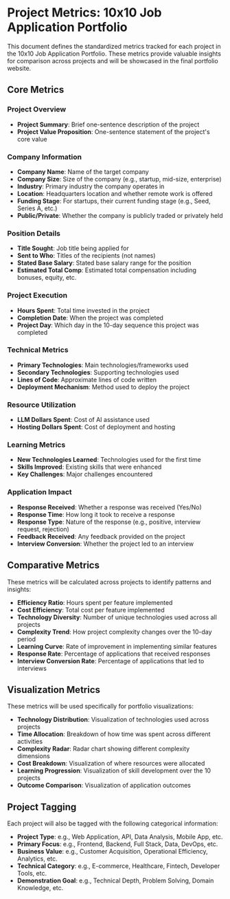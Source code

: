# Project Metrics: 10x10 Job Application Portfolio

This document defines the standardized metrics tracked for each project in the 10x10 Job Application Portfolio. These metrics provide valuable insights for comparison across projects and will be showcased in the final portfolio website.

## Core Metrics

### Project Overview
- **Project Summary**: Brief one-sentence description of the project
- **Project Value Proposition**: One-sentence statement of the project's core value

### Company Information
- **Company Name**: Name of the target company
- **Company Size**: Size of the company (e.g., startup, mid-size, enterprise)
- **Industry**: Primary industry the company operates in
- **Location**: Headquarters location and whether remote work is offered
- **Funding Stage**: For startups, their current funding stage (e.g., Seed, Series A, etc.)
- **Public/Private**: Whether the company is publicly traded or privately held

### Position Details
- **Title Sought**: Job title being applied for
- **Sent to Who**: Titles of the recipients (not names)
- **Stated Base Salary**: Stated base salary range for the position
- **Estimated Total Comp**: Estimated total compensation including bonuses, equity, etc.

### Project Execution
- **Hours Spent**: Total time invested in the project
- **Completion Date**: When the project was completed
- **Project Day**: Which day in the 10-day sequence this project was completed

### Technical Metrics
- **Primary Technologies**: Main technologies/frameworks used
- **Secondary Technologies**: Supporting technologies used
- **Lines of Code**: Approximate lines of code written
- **Deployment Mechanism**: Method used to deploy the project

### Resource Utilization
- **LLM Dollars Spent**: Cost of AI assistance used
- **Hosting Dollars Spent**: Cost of deployment and hosting

### Learning Metrics
- **New Technologies Learned**: Technologies used for the first time
- **Skills Improved**: Existing skills that were enhanced
- **Key Challenges**: Major challenges encountered

### Application Impact
- **Response Received**: Whether a response was received (Yes/No)
- **Response Time**: How long it took to receive a response
- **Response Type**: Nature of the response (e.g., positive, interview request, rejection)
- **Feedback Received**: Any feedback provided on the project
- **Interview Conversion**: Whether the project led to an interview

## Comparative Metrics

These metrics will be calculated across projects to identify patterns and insights:

- **Efficiency Ratio**: Hours spent per feature implemented
- **Cost Efficiency**: Total cost per feature implemented
- **Technology Diversity**: Number of unique technologies used across all projects
- **Complexity Trend**: How project complexity changes over the 10-day period
- **Learning Curve**: Rate of improvement in implementing similar features
- **Response Rate**: Percentage of applications that received responses
- **Interview Conversion Rate**: Percentage of applications that led to interviews

## Visualization Metrics

These metrics will be used specifically for portfolio visualizations:

- **Technology Distribution**: Visualization of technologies used across projects
- **Time Allocation**: Breakdown of how time was spent across different activities
- **Complexity Radar**: Radar chart showing different complexity dimensions
- **Cost Breakdown**: Visualization of where resources were allocated
- **Learning Progression**: Visualization of skill development over the 10 projects
- **Outcome Comparison**: Visualization of application outcomes

## Project Tagging

Each project will also be tagged with the following categorical information:

- **Project Type**: e.g., Web Application, API, Data Analysis, Mobile App, etc.
- **Primary Focus**: e.g., Frontend, Backend, Full Stack, Data, DevOps, etc.
- **Business Value**: e.g., Customer Acquisition, Operational Efficiency, Analytics, etc.
- **Technical Category**: e.g., E-commerce, Healthcare, Fintech, Developer Tools, etc.
- **Demonstration Goal**: e.g., Technical Depth, Problem Solving, Domain Knowledge, etc.
